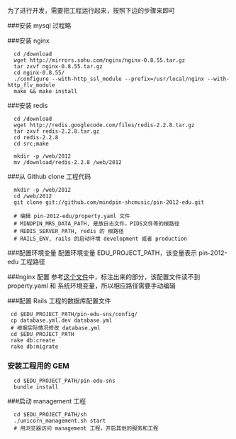 为了进行开发，需要把工程运行起来，按照下边的步骤来即可

###安装 mysql
  过程略

###安装 nginx
```
  cd /download
  wget http://mirrors.sohu.com/nginx/nginx-0.8.55.tar.gz
  tar zxvf nginx-0.8.55.tar.gz
  cd nginx-0.8.55/
  ./configure --with-http_ssl_module --prefix=/usr/local/nginx --with-http_flv_module
  make && make install
```

###安装 redis
```
  cd /download
  wget http://redis.googlecode.com/files/redis-2.2.8.tar.gz
  tar zxvf redis-2.2.8.tar.gz
  cd redis-2.2.8
  cd src;make

  mkdir -p /web/2012
  mv /download/redis-2.2.8 /web/2012
```

###从 Github clone 工程代码
```
  mkdir -p /web/2012
  cd /web/2012
  git clone git://github.com/mindpin-shcmusic/pin-2012-edu.git

  # 编辑 pin-2012-edu/property.yaml 文件
  # MINDPIN_MRS_DATA_PATH, 是放日志文件，PIDS文件等的根路径
  # REDIS_SERVER_PATH, redis 的 根路径
  # RAILS_ENV, rails 的启动环境 development 或者 production
```

###配置环境变量
  配置环境变量 EDU_PROJECT_PATH，该变量表示 pin-2012-edu 工程路径

###nginx 配置
  参考[这个文件](https://github.com/mindpin-shcmusic/pin-2012-edu/blob/beta1/conf/nginx.production.conf.demo)中，标注出来的部分，该配置文件读不到 property.yaml 和 系统环境变量，所以相应路径需要手动编辑

###配置 Rails 工程的数据库配置文件
```
 cd $EDU_PROJECT_PATH/pin-edu-sns/config/
 cp database.yml.dev database.yml
 # 根据实际情况修改 database.yml
 cd $EDU_PROJECT_PATH
 rake db:create
 rake db:migrate
```

### 安装工程用的 GEM
```
  cd $EDU_PROJECT_PATH/pin-edu-sns
  bundle install
```

###启动 management 工程<br/>
```
  cd $EDU_PROJECT_PATH/sh
  ./unicorn_management.sh start
  # 用浏览器访问 management 工程，开启其他的服务和工程
```